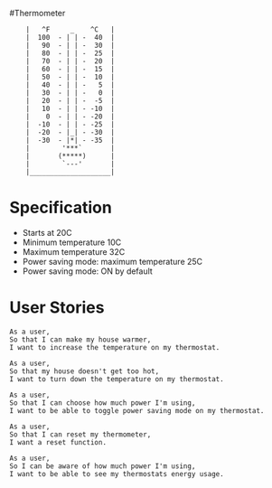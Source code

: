 #Thermometer

```
    |   ^F     _    ^C   |
    |  100  - | | -  40  |
    |   90  - | | -  30  |
    |   80  - | | -  25  |
    |   70  - | | -  20  |
    |   60  - | | -  15  |
    |   50  - | | -  10  |
    |   40  - | | -   5  |
    |   30  - | | -   0  |
    |   20  - | | -  -5  |
    |   10  - | | - -10  |
    |    0  - | | - -20  |
    |  -10  - | | - -25  |
    |  -20  - |_| - -30  |
    |  -30  - |*| - -35  |
    |        '***`       |
    |       (*****)      |
    |        `---'       |
    |____________________|
```

Specification
=============
* Starts at 20C
* Minimum temperature 10C
* Maximum temperature 32C
* Power saving mode: maximum temperature 25C
* Power saving mode: ON by default

User Stories
============

```
As a user,
So that I can make my house warmer,
I want to increase the temperature on my thermostat.
```

```
As a user,
So that my house doesn't get too hot,
I want to turn down the temperature on my thermostat.
```

```
As a user,
So that I can choose how much power I'm using,
I want to be able to toggle power saving mode on my thermostat.
```

```
As a user,
So that I can reset my thermometer,
I want a reset function.
```

```
As a user,
So I can be aware of how much power I'm using,
I want to be able to see my thermostats energy usage.
```